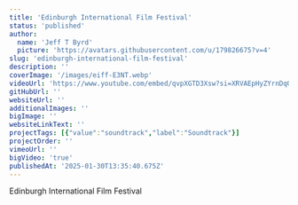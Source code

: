 ```yaml
---
title: 'Edinburgh International Film Festival'
status: 'published'
author:
  name: 'Jeff T Byrd'
  picture: 'https://avatars.githubusercontent.com/u/179826675?v=4'
slug: 'edinburgh-international-film-festival'
description: ''
coverImage: '/images/eiff-E3NT.webp'
videoUrl: 'https://www.youtube.com/embed/qvpXGTD3Xsw?si=XRVAEpHyZYrnDqOQ'
gitHubUrl: ''
websiteUrl: ''
additionalImages: ''
bigImage: ''
websiteLinkText: ''
projectTags: [{"value":"soundtrack","label":"Soundtrack"}]
projectOrder: ''
vimeoUrl: ''
bigVideo: 'true'
publishedAt: '2025-01-30T13:35:40.675Z'
---
```


Edinburgh International Film Festival